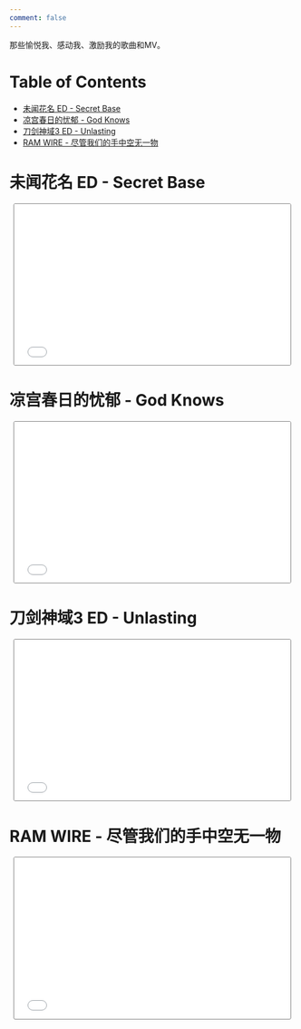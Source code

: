 ```yaml
---
comment: false
---
```


<style type="text/css">
.iframe-container {
    overflow: hidden;
    padding-top: 56.42%;
    position: relative;
    margin: 1em .5em 2em .5em;
    border: 1px solid grey;
    border-radius: 3px;
}

.iframe-container iframe {
    border: 0;
    height: 100%;
    left: 0;
    right:0;
    position: absolute;
    top: 0;
    width: 100%;
}
</style>

那些愉悦我、感动我、激励我的歌曲和MV。

# Table of Contents

-   [未闻花名 ED - Secret Base](#org44a81b9)
-   [凉宫春日的忧郁 - God Knows](#orgb97d634)
-   [刀剑神域3 ED - Unlasting](#orgd6e03b3)
-   [RAM WIRE - 尽管我们的手中空无一物](#org5f66328)


<a id="org44a81b9"></a>

# 未闻花名 ED - Secret Base

<div class="iframe-container">
<iframe src="//player.bilibili.com/player.html?aid=3817056&bvid=BV1Ks41197Ne&cid=6130489&page=1" scrolling="no" border="0" frameborder="no" framespacing="0" allowfullscreen="true"> </iframe>
</div>


<a id="orgb97d634"></a>

# 凉宫春日的忧郁 - God Knows

<div class="iframe-container">
  <iframe src="//player.bilibili.com/player.html?aid=3108239&bvid=BV1is41127yv&cid=4886757&page=1" scrolling="no" border="0" frameborder="no" framespacing="0" allowfullscreen="true"> </iframe>
</div>


<a id="orgd6e03b3"></a>

# 刀剑神域3 ED - Unlasting

<div class="iframe-container">
  <iframe src="//player.bilibili.com/player.html?aid=74467875&bvid=BV1hE411q7SY&cid=127373088&page=1" scrolling="no" border="0" frameborder="no" framespacing="0" allowfullscreen="true"> </iframe>
</div>


<a id="org5f66328"></a>

# RAM WIRE - 尽管我们的手中空无一物

<div class="iframe-container">
  <iframe src="//player.bilibili.com/player.html?aid=2361621&bvid=BV1Js411U7d5&cid=3691844&page=1" scrolling="no" border="0" frameborder="no" framespacing="0" allowfullscreen="true"> </iframe>
</div>

